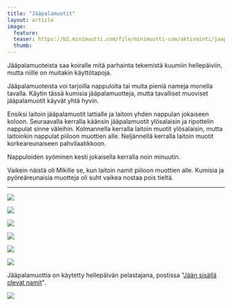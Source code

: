 ```yaml
---
title: "Jääpalamuotit"
layout: article
image:
  feature:
  teaser: https://b2.minimuutti.com/file/minimuutti-com/aktivointi/jaapalamuotit/DSC46427-245px.jpg
  thumb:
---
```


Jääpalamuoteista saa koiralle mitä parhainta tekemistä kuumiin hellepäiviin, mutta niille on muitakin käyttötapoja.

Jääpalamuoteista voi tarjoilla nappuloita tai muita pieniä nameja monella tavalla. Käytin tässä kumisia jääpalamuotteja, mutta tavalliset muoviset jääpalamuotit käyvät yhtä hyvin.

Ensiksi laitoin jääpalamuotit lattialle ja laitoin yhden nappulan jokaiseen koloon. Seuraavalla kerralla käänsin jääpalamuotit ylösalaisin ja ripottelin nappulat sinne väleihin. Kolmannella kerralla laitoin muotit ylösalaisin, mutta laitoinkin nappulat piiloon muottien alle. Neljännellä kerralla laitoin muotit korkeareunaiseen pahvilaatikkoon.

Nappuloiden syöminen kesti jokaisella kerralla noin minuutin.

Vaikein näistä oli Mikille se, kun laitoin namit piiloon muottien alle. Kumisia ja pyöreäreunaisia muotteja oli suht vaikea nostaa pois tieltä.

---

[![](https://b2.minimuutti.com/file/minimuutti-com/aktivointi/jaapalamuotit/DSC46471-800px.jpg)](https://dl.dropboxusercontent.com/sh/ea1wtnz7z734o12/AAAwi6SmIfSyMOneUMqKZsVya/aktivointi/jaapalamuotit/DSC46471.jpg)

[![](https://b2.minimuutti.com/file/minimuutti-com/aktivointi/jaapalamuotit/DSC46369-800px.jpg)](https://dl.dropboxusercontent.com/sh/ea1wtnz7z734o12/AAAT-Ajwbohh0wrt7JW5omf6a/aktivointi/jaapalamuotit/DSC46369.jpg)

[![](https://b2.minimuutti.com/file/minimuutti-com/aktivointi/jaapalamuotit/DSC46405-800px.jpg)](https://dl.dropboxusercontent.com/sh/ea1wtnz7z734o12/AABy43CRdPpWcfltzvxRUMkSa/aktivointi/jaapalamuotit/DSC46405.jpg)

[![](https://b2.minimuutti.com/file/minimuutti-com/aktivointi/jaapalamuotit/DSC46427-800px.jpg)](https://dl.dropboxusercontent.com/sh/ea1wtnz7z734o12/AADioDohu1WOoak69CgBAkZQa/aktivointi/jaapalamuotit/DSC46427.jpg)

[![](https://b2.minimuutti.com/file/minimuutti-com/aktivointi/jaapalamuotit/DSC46448-800px.jpg)](https://dl.dropboxusercontent.com/sh/ea1wtnz7z734o12/AAAkYg5cHzMoD7vHZwBqdZJIa/aktivointi/jaapalamuotit/DSC46448.jpg)

[![](https://b2.minimuutti.com/file/minimuutti-com/aktivointi/jaapalamuotit/DSC46497-800px.jpg)](https://dl.dropboxusercontent.com/sh/ea1wtnz7z734o12/AACyLuoIvqImbBHbBIHr5fL6a/aktivointi/jaapalamuotit/DSC46497.jpg)

Jääpalamuottia on käytetty hellepäivän pelastajana, postissa "[Jään sisällä olevat namit](/aktivointi/jaan-sisalla-olevat-namit/)".

![](https://b2.minimuutti.com/file/minimuutti-com/aktivointi/jaan-sisalla-olevat-namit/DSC43352-800px.jpg)
